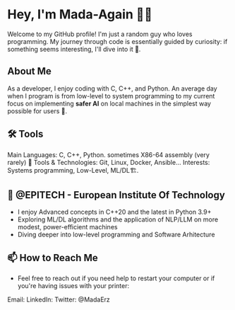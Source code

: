 # Hey, I'm Mada-Again 👩‍🎤
Welcome to my GitHub profile! I'm just a random guy who loves programming. My journey through code is essentially guided by curiosity: if something seems interesting, I'll dive into it 🧌.

## About Me
As a developer, I enjoy coding with C, C++, and Python. An average day when I program is from low-level to system programming to my current focus on implementing **safer AI** on local machines in the simplest way possible for users 🦹.

## 🛠️ Tools
Main Languages: C, C++, Python. sometimes X86-64 assembly (very rarely) 🍟
Tools & Technologies: Git, Linux, Docker, Ansible...
Interests: Systems programming, Low-Level, ML/DL🏗️.

## 🌱 @EPITECH - European Institute Of Technology

- I enjoy Advanced concepts in C++20 and the latest in Python 3.9+
- Exploring ML/DL algorithms and the application of NLP/LLM on more modest, power-efficient machines
- Diving deeper into low-level programming and Software Arhitecture

## 📫 How to Reach Me

- Feel free to reach out if you need help to restart your computer or if you're having issues with your printer:

Email:
LinkedIn:
Twitter: @MadaErz
